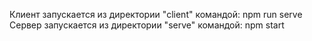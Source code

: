 Клиент запускается из директории "client" командой: npm run serve  
Сервер запускается из директории "serve" командой: npm start
